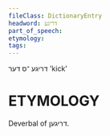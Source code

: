 ```yaml
---
fileClass: DictionaryEntry
headword: דריגע
part_of_speech: 
etymology: 
tags: 
---
```

דריגע
־ס
דער
'kick'

ETYMOLOGY
===========
Deverbal of דריגען.